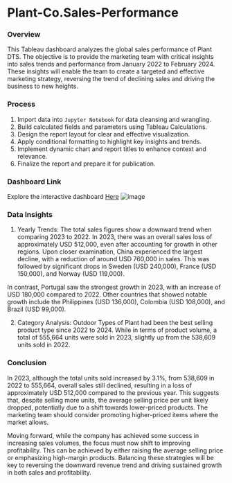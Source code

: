 # Plant-Co.Sales-Performance

### Overview
This Tableau dashboard analyzes the global sales performance of Plant DTS. The objective is to provide the marketing team with critical insights into sales trends and performance from January 2022 to February 2024. These insights will enable the team to create a targeted and effective marketing strategy, reversing the trend of declining sales and driving the business to new heights.


### Process
1. Import data into `Jupyter Notebook` for data cleansing and wrangling.
2. Build calculated fields and parameters using Tableau Calculations.
3. Design the report layout for clear and effective visualization.
4. Apply conditional formatting to highlight key insights and trends.
5. Implement dynamic chart and report titles to enhance context and relevance.
6. Finalize the report and prepare it for publication.


### Dashboard Link
Explore the interactive dashboard [Here](https://public.tableau.com/app/profile/chawl.c/viz/SalesAnalysisforPlantDTS/Dashboard1?publish=yes)
![image](https://github.com/user-attachments/assets/5e91f05b-5be6-4567-b484-2139711e2d63)



### Data Insights

1. Yearly Trends: The total sales figures show a downward trend when comparing 2023 to 2022. In 2023, there was an overall sales loss of approximately USD 512,000, even after accounting for growth in other regions. Upon closer examination, China experienced the largest decline, with a reduction of around USD 760,000 in sales. This was followed by significant drops in Sweden (USD 240,000), France (USD 150,000), and Norway (USD 119,000).

In contrast, Portugal saw the strongest growth in 2023, with an increase of USD 180,000 compared to 2022. Other countries that showed notable growth include the Philippines (USD 136,000), Colombia (USD 108,000), and Brazil (USD 99,000).

2. Category Analysis: Outdoor Types of Plant had been the best selling product type since 2022 to 2024. While in terms of product volume, a total of 555,664 units were sold in 2023, slightly up from the 538,609 units sold in 2022.


### Conclusion

In 2023, although the total units sold increased by 3.1%, from 538,609 in 2022 to 555,664, overall sales still declined, resulting in a loss of approximately USD 512,000 compared to the previous year. This suggests that, despite selling more units, the average selling price per unit likely dropped, potentially due to a shift towards lower-priced products. The marketing team should consider promoting higher-priced items where the market allows.

Moving forward, while the company has achieved some success in increasing sales volumes, the focus must now shift to improving profitability. This can be achieved by either raising the average selling price or emphasizing high-margin products. Balancing these strategies will be key to reversing the downward revenue trend and driving sustained growth in both sales and profitability.






